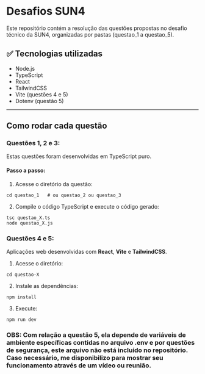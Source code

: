 # Desafios SUN4

Este repositório contém a resolução das questões propostas no desafio técnico da SUN4, organizadas por pastas (questao_1 a questao_5).

## ✅ Tecnologias utilizadas

- Node.js
- TypeScript
- React
- TailwindCSS
- Vite (questões 4 e 5)
- Dotenv (questão 5)

---

## Como rodar cada questão

### Questões 1, 2 e 3:

Estas questões foram desenvolvidas em TypeScript puro.

#### Passo a passo:

1. Acesse o diretório da questão:

```
cd questao_1   # ou questao_2 ou questao_3
```
2. Compile o código TypeScript e execute o código gerado:

```
tsc questao_X.ts
node questao_X.js
```
### Questões 4 e 5:
Aplicações web desenvolvidas com **React**, **Vite** e **TailwindCSS**.

1. Acesse o diretório:
```
cd questao-X
```
2. Instale as dependências:

```
npm install
```
3. Execute:
```
npm run dev
```
### OBS: Com relação a questão 5, ela depende de variáveis de ambiente específicas contidas no arquivo .env e por questões de segurança, este arquivo não está incluído no repositório. Caso necessário, me disponibilizo para mostrar seu funcionamento através de um vídeo ou reunião. 
